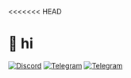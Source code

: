 <<<<<<< HEAD
  # 👋 hi
  <a href="https://discord.com/users/"><img alt="Discord" src="https://img.shields.io/badge/Discord-chat-%2326A5E4?style=flat-square&logo=Discord"></a>
  <a href="https://t.me/abelkexd"><img alt="Telegram" src="https://img.shields.io/badge/Telegram-chat-%2326A5E4?style=flat-square&logo=telegram"></a>
  <a href="https://abelke.hu"><img alt="Telegram" src="https://custom-icon-badges.demolab.com/badge/website-grey.svg?logo=web&logoColor=white"></a>

